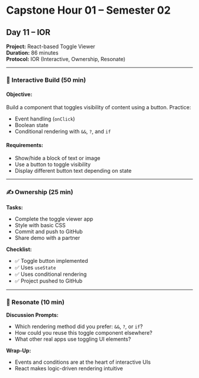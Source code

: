 # Capstone Hour 01 – Semester 02
## Day 11 – IOR
**Project:** React-based Toggle Viewer  
**Duration:** 86 minutes  
**Protocol:** IOR (Interactive, Ownership, Resonate)

---

### 🔨 Interactive Build (50 min)

#### Objective:
Build a component that toggles visibility of content using a button. Practice:
- Event handling (`onClick`)
- Boolean state
- Conditional rendering with `&&`, `?`, and `if`

#### Requirements:
- Show/hide a block of text or image
- Use a button to toggle visibility
- Display different button text depending on state

---

### ✍️ Ownership (25 min)

**Tasks:**
- Complete the toggle viewer app
- Style with basic CSS
- Commit and push to GitHub
- Share demo with a partner

**Checklist:**
- ✅ Toggle button implemented
- ✅ Uses `useState`
- ✅ Uses conditional rendering
- ✅ Project pushed to GitHub

---

### 💬 Resonate (10 min)

**Discussion Prompts:**
- Which rendering method did you prefer: `&&`, `?`, or `if`?
- How could you reuse this toggle component elsewhere?
- What other real apps use toggling UI elements?

**Wrap-Up:**
- Events and conditions are at the heart of interactive UIs
- React makes logic-driven rendering intuitive
